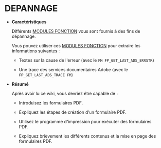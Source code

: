 # **DEPANNAGE**

- **Caractéristiques**

  Différents [MODULES FONCTION](../13_Fonctions/README.md) vous sont fournis à des fins de dépannage.

  Vous pouvez utiliser ces [MODULES FONCTION](../13_Fonctions/README.md) pour extraire les informations suivantes :

  - Textes sur la cause de l'erreur (avec le `FM FP_GET_LAST_ADS_ERRSTR`)
  
  - Une trace des services documentaires Adobe (avec le `FP_GET_LAST_ADS_TRACE FM`)

- **Résumé**

  Après avoir lu ce wiki, vous devriez être capable de :

  - Introduisez les formulaires PDF.

  - Expliquez les étapes de création d'un formulaire PDF.

  - Utilisez le programme d'impression pour exécuter des formulaires PDF.
  
  - Expliquez brièvement les différents contenus et la mise en page des formulaires PDF.